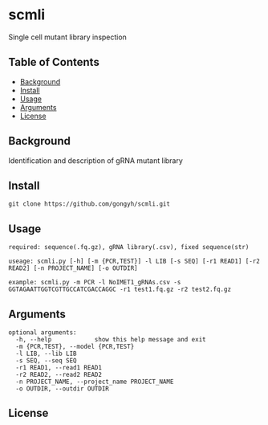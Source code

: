 # scmli


Single cell mutant library inspection 

## Table of Contents

- [Background](#background)
- [Install](#install)
- [Usage](#usage)
- [Arguments](#arguments)
- [License](#license)

## Background
Identification and description of gRNA mutant library 
## Install

```
git clone https://github.com/gongyh/scmli.git
```
## Usage
```
required: sequence(.fq.gz), gRNA library(.csv), fixed sequence(str)

useage: scmli.py [-h] [-m {PCR,TEST}] -l LIB [-s SEQ] [-r1 READ1] [-r2 READ2] [-n PROJECT_NAME] [-o OUTDIR]
                
example: scmli.py -m PCR -l NoIMET1_gRNAs.csv -s GGTAGAATTGGTCGTTGCCATCGACCAGGC -r1 test1.fq.gz -r2 test2.fq.gz
```

## Arguments

```
optional arguments: 
  -h, --help            show this help message and exit 
  -m {PCR,TEST}, --model {PCR,TEST}    
  -l LIB, --lib LIB
  -s SEQ, --seq SEQ
  -r1 READ1, --read1 READ1
  -r2 READ2, --read2 READ2
  -n PROJECT_NAME, --project_name PROJECT_NAME
  -o OUTDIR, --outdir OUTDIR
 ```


## License

         
